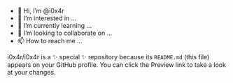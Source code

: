 - 👋 Hi, I’m @i0x4r
- 👀 I’m interested in ...
- 🌱 I’m currently learning ...
- 💞️ I’m looking to collaborate on ...
- 📫 How to reach me ...


i0x4r/i0x4r is a ✨ special ✨ repository because its `README.md` (this file) appears on your GitHub profile.
You can click the Preview link to take a look at your changes.
